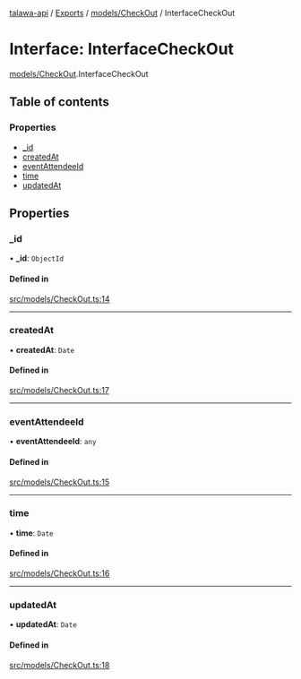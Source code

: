[talawa-api](../README.md) / [Exports](../modules.md) / [models/CheckOut](../modules/models_CheckOut.md) / InterfaceCheckOut

# Interface: InterfaceCheckOut

[models/CheckOut](../modules/models_CheckOut.md).InterfaceCheckOut

## Table of contents

### Properties

- [\_id](models_CheckOut.InterfaceCheckOut.md#_id)
- [createdAt](models_CheckOut.InterfaceCheckOut.md#createdat)
- [eventAttendeeId](models_CheckOut.InterfaceCheckOut.md#eventattendeeid)
- [time](models_CheckOut.InterfaceCheckOut.md#time)
- [updatedAt](models_CheckOut.InterfaceCheckOut.md#updatedat)

## Properties

### \_id

• **\_id**: `ObjectId`

#### Defined in

[src/models/CheckOut.ts:14](https://github.com/PalisadoesFoundation/talawa-api/blob/e5f7a9d/src/models/CheckOut.ts#L14)

___

### createdAt

• **createdAt**: `Date`

#### Defined in

[src/models/CheckOut.ts:17](https://github.com/PalisadoesFoundation/talawa-api/blob/e5f7a9d/src/models/CheckOut.ts#L17)

___

### eventAttendeeId

• **eventAttendeeId**: `any`

#### Defined in

[src/models/CheckOut.ts:15](https://github.com/PalisadoesFoundation/talawa-api/blob/e5f7a9d/src/models/CheckOut.ts#L15)

___

### time

• **time**: `Date`

#### Defined in

[src/models/CheckOut.ts:16](https://github.com/PalisadoesFoundation/talawa-api/blob/e5f7a9d/src/models/CheckOut.ts#L16)

___

### updatedAt

• **updatedAt**: `Date`

#### Defined in

[src/models/CheckOut.ts:18](https://github.com/PalisadoesFoundation/talawa-api/blob/e5f7a9d/src/models/CheckOut.ts#L18)

